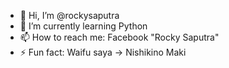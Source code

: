 - 👋 Hi, I’m @rockysaputra
- 🌱 I’m currently learning Python
- 📫 How to reach me: Facebook "Rocky Saputra"
- ⚡ Fun fact: Waifu saya -> Nishikino Maki

<!---
rockysaputra/rockysaputra is a ✨ special ✨ repository because its `README.md` (this file) appears on your GitHub profile.
You can click the Preview link to take a look at your changes.
--->
